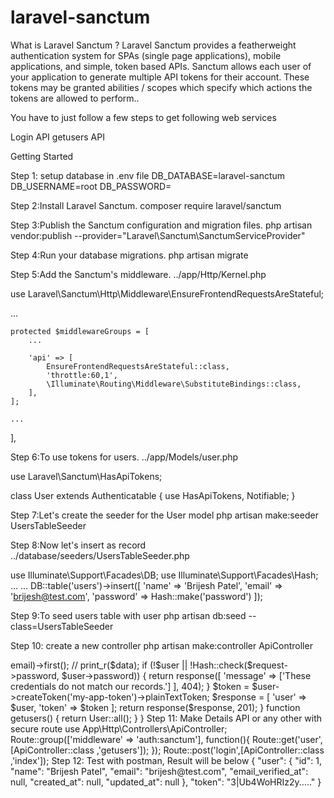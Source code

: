 # laravel-sanctum

What is Laravel Sanctum ? Laravel Sanctum provides a featherweight authentication system for SPAs (single page applications), mobile applications, and simple, token based APIs. Sanctum allows each user of your application to generate multiple API tokens for their account. These tokens may be granted abilities / scopes which specify which actions the tokens are allowed to perform..


You have to just follow a few steps to get following web services

Login API
getusers API

Getting Started


Step 1: setup database in .env file
DB_DATABASE=laravel-sanctum
DB_USERNAME=root
DB_PASSWORD=


Step 2:Install Laravel Sanctum.
composer require laravel/sanctum


Step 3:Publish the Sanctum configuration and migration files.
php artisan vendor:publish --provider="Laravel\Sanctum\SanctumServiceProvider"


Step 4:Run your database migrations.
php artisan migrate


Step 5:Add the Sanctum's middleware.
../app/Http/Kernel.php

use Laravel\Sanctum\Http\Middleware\EnsureFrontendRequestsAreStateful;

...

    protected $middlewareGroups = [
        ...

        'api' => [
            EnsureFrontendRequestsAreStateful::class,
            'throttle:60,1',
            \Illuminate\Routing\Middleware\SubstituteBindings::class,
        ],
    ];

    ...
],

Step 6:To use tokens for users.
../app/Models/user.php

use Laravel\Sanctum\HasApiTokens;

class User extends Authenticatable
{
    use HasApiTokens, Notifiable;
}


Step 7:Let's create the seeder for the User model
php artisan make:seeder UsersTableSeeder


Step 8:Now let's insert as record
../database/seeders/UsersTableSeeder.php

use Illuminate\Support\Facades\DB;
use Illuminate\Support\Facades\Hash;
...
...
DB::table('users')->insert([
    'name' => 'Brijesh Patel',
    'email' => 'brijesh@test.com',
    'password' => Hash::make('password')
]);


Step 9:To seed users table with user
php artisan db:seed --class=UsersTableSeeder


Step 10: create a new controller
php artisan make:controller ApiController

<?php

namespace App\Http\Controllers;

use Illuminate\Http\Request;
use App\Models\User;
use Illuminate\Support\Facades\Hash;

class ApiController extends Controller
{
    // 

    function index(Request $request)
    {
        $user= User::where('email', $request->email)->first();
        // print_r($data);
            if (!$user || !Hash::check($request->password, $user->password)) {
                return response([
                    'message' => ['These credentials do not match our records.']
                ], 404);
            }
        
             $token = $user->createToken('my-app-token')->plainTextToken;
        
            $response = [
                'user' => $user,
                'token' => $token
            ];
        
             return response($response, 201);
    }
    
    function getusers()
	{
		return User::all();
	}
}

Step 11: Make Details API or any other with secure route

use App\Http\Controllers\ApiController;

Route::group(['middleware' => 'auth:sanctum'], function(){
    Route::get('user',[ApiController::class ,'getusers']);
});
Route::post('login',[ApiController::class ,'index']);


Step 12: Test with postman, Result will be below

{
    "user": {
        "id": 1,
        "name": "Brijesh Patel",
        "email": "brijesh@test.com",
        "email_verified_at": null,
        "created_at": null,
        "updated_at": null
    },
    "token": "3|Ub4WoHRIz2y....."
}




